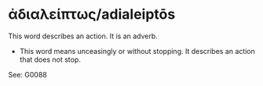 # ἀδιαλείπτως/adialeiptōs

This word describes an action. It is an adverb.

* This word means unceasingly or without stopping. It describes an action that does not stop.


See: G0088

